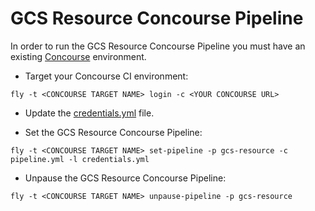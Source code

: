 # GCS Resource Concourse Pipeline

In order to run the GCS Resource Concourse Pipeline you must have an existing [Concourse](http://concourse.ci) environment.

* Target your Concourse CI environment:

```
fly -t <CONCOURSE TARGET NAME> login -c <YOUR CONCOURSE URL>
```

* Update the [credentials.yml](https://github.com/frodenas/gcs-resource/blob/master/ci/credentials.yml) file.

* Set the GCS Resource Concourse Pipeline:

```
fly -t <CONCOURSE TARGET NAME> set-pipeline -p gcs-resource -c pipeline.yml -l credentials.yml
```

* Unpause the GCS Resource Concourse Pipeline:

```
fly -t <CONCOURSE TARGET NAME> unpause-pipeline -p gcs-resource
```
